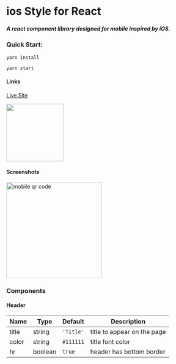 # ios Style for React

#####  A react component library designed for mobile inspired by iOS.

###  Quick Start:

``` yarn install ```

``` yarn start ```

#### Links
[Live Site](http://react-ios-ui-kit.herokuapp.com/)

<img src="README/qr.png" width="150" height="150">
<br>

#### Screenshots
<img alt="mobile qr code" src="README/combined-01-72ppi.png" width="250">


### Components
#### Header

| Name         | Type    | Default | Description |
| ------------ | ------- | ------- | ----------- |
| title | string | `'Title'` | title to appear on the page |
| color | string | `#111111` | title font color |
| hr | boolean | `true` | header has bottom border |
